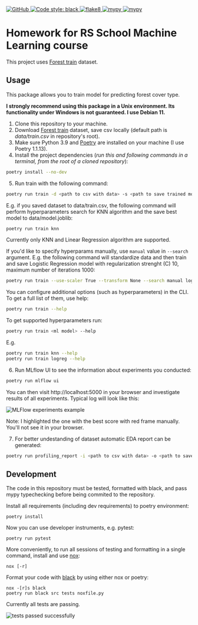 <a href="https://github.com/wervlad/9_evaluation_selection/blob/main/LICENSE">
    <img alt="GitHub" src="https://img.shields.io/github/license/wervlad/9_evaluation_selection.svg?color=blue">
</a>
<a href="https://github.com/wervlad/9_evaluation_selection/actions/workflows/black.yml">
    <img alt="Code style: black" src="https://github.com/wervlad/9_evaluation_selection/actions/workflows/black.yml/badge.svg">
</a>
<a href="https://github.com/wervlad/9_evaluation_selection/actions/workflows/flake8.yml">
    <img alt="flake8" src="https://github.com/wervlad/9_evaluation_selection/actions/workflows/flake8.yml/badge.svg">
</a>
<a href="https://github.com/wervlad/9_evaluation_selection/actions/workflows/mypy.yml">
    <img alt="mypy" src="https://github.com/wervlad/9_evaluation_selection/actions/workflows/mypy.yml/badge.svg">
</a>
<a href="https://github.com/wervlad/9_evaluation_selection/actions/workflows/tests.yml">
    <img alt="mypy" src="https://github.com/wervlad/9_evaluation_selection/actions/workflows/tests.yml/badge.svg">
</a>

<br>

# Homework for RS School Machine Learning course

This project uses [Forest train](https://www.kaggle.com/competitions/forest-cover-type-prediction) dataset.

## Usage
This package allows you to train model for predicting forest cover type.

**I strongly recommend using this package in a Unix environment. Its functionality under Windows is not guaranteed. I use Debian 11.**
1. Clone this repository to your machine.
2. Download [Forest train](https://www.kaggle.com/competitions/forest-cover-type-prediction) dataset, save csv locally (default path is *data/train.csv* in repository's root).
3. Make sure Python 3.9 and [Poetry](https://python-poetry.org/docs/) are installed on your machine (I use Poetry 1.1.13).
4. Install the project dependencies (*run this and following commands in a terminal, from the root of a cloned repository*):
```sh
poetry install --no-dev
```
5. Run train with the following command:
```sh
poetry run train -d <path to csv with data> -s <path to save trained model> <ml model>
```
E.g. if you saved dataset to data/train.csv, the following command will perform hyperparameters search for KNN algorithm and the save best model to data/model.joblib:
```sh
poetry run train knn
```
Currently only KNN and Linear Regression algorithm are supported.

If you'd like to specify hyperparams manually, use ``manual`` value in ``--search`` argument. E.g. the following command will standardize data and then train and save Logistic Regression model with regularization strenght (C) 10, maximum number of iterations 1000:
```sh
poetry run train --use-scaler True --transform None --search manual logreg --max-iter=1000 --c 10
```

You can configure additional options (such as hyperparameters) in the CLI. To get a full list of them, use help:
```sh
poetry run train --help
```
To get supported hyperparameters run:
```sh
poetry run train <ml model> --help
```
E.g.
```sh
poetry run train knn --help
poetry run train logreg --help
```
6. Run MLflow UI to see the information about experiments you conducted:
```sh
poetry run mlflow ui
```
You can then visit http://localhost:5000 in your browser and investigate results of all experiments. Typical log will look like this:

![MLFlow experiments example](https://github.com/wervlad/9_evaluation_selection/blob/main/img/experiments.png)

Note: I highlighted the one with the best score with red frame manually. You'll not see it in your browser.

7. For better undestanding of dataset automatic EDA report can be generated:
```sh
poetry run profiling_report -i <path to csv with data> -o <path to save report>
```

## Development

The code in this repository must be tested, formatted with black, and pass mypy typechecking before being commited to the repository.

Install all requirements (including dev requirements) to poetry environment:
```
poetry install
```
Now you can use developer instruments, e.g. pytest:
```
poetry run pytest
```
More conveniently, to run all sessions of testing and formatting in a single command, install and use [nox](https://nox.thea.codes/en/stable/): 
```
nox [-r]
```
Format your code with [black](https://github.com/psf/black) by using either nox or poetry:
```
nox -[r]s black
poetry run black src tests noxfile.py
```
Currently all tests are passing.

![tests passed successfully](https://github.com/wervlad/9_evaluation_selection/blob/main/img/tests.png)
